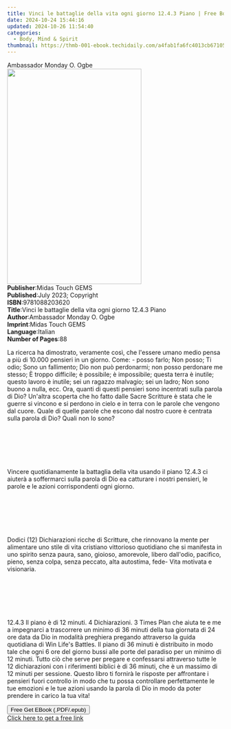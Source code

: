 ```yaml
---
title: Vinci le battaglie della vita ogni giorno 12.4.3 Piano | Free Book
date: 2024-10-24 15:44:16
updated: 2024-10-26 11:54:40
categories:
  - Body, Mind & Spirit
thumbnail: https://thmb-001-ebook.techidaily.com/a4fab1fa6fc4013cb6710572e52a566a8ac353d2cd536963f6aaa30f4c6f4ee3.jpg
---
```

<main id="book-container">
  <div class="flex flex-col">
    <div class="book-brief flex-1 py-6 px-4 sm:p-6 md:py-10 md:px-8">
      <!-- brief-->
      <div class="book-brief-main">Ambassador Monday O. Ogbe</div>
    </div>
    <div
      class="book-meta-info flex-1 grid gap-4 col-start-1 col-end-3 row-start-1 sm:mb-6 sm:grid-cols-4 lg:gap-6 lg:col-start-2 lg:row-end-6 lg:row-span-6 lg:mb-0"
    >
      <div
        class="book-meta-info-left place-content-center mt-4 p-4 text-sm leading-6 col-start-2 col-span-2 dark:text-slate-400"
      >
        <img
          class="w-full h-500 object-cover rounded-lg sm:h-255 sm:col-span-2 lg:col-span-full"
          src="https://img-001-ebook.techidaily.com/1d4730c5ef4a0b1bd7ef51dbbdfb0e73f6d796460f964ed01c329a648e05809d.jpg"
          alt=""
          width="312"
          height="500"
        />
      </div>
      <div
        class="book-meta-info-right mt-2 col-start-1 row-start-2 col-span-3 self-center"
      >
        <!-- meta data  -->
        <div class="flex flex-col px-4 md:px-8">
          <div class="flex-1">
            <strong>Publisher</strong>:<span class="px-2"
              >Midas Touch GEMS</span
            >
          </div>
          <div class="flex-1">
            <strong>Published</strong>:<span class="px-2"
              >July 2023; Copyright</span
            >
          </div>
          <div class="flex-1">
            <strong>ISBN</strong>:<span class="px-2">9781088203620</span>
          </div>
          <div class="flex-1">
            <strong>Title</strong>:<span class="px-2"
              >Vinci le battaglie della vita ogni giorno 12.4.3 Piano</span
            >
          </div>
          <div class="flex-1">
            <strong>Author</strong>:<span class="px-2"
              >Ambassador Monday O. Ogbe</span
            >
          </div>
          <div class="flex-1">
            <strong>Imprint</strong>:<span class="px-2">Midas Touch GEMS</span>
          </div>
          <div class="flex-1">
            <strong>Language</strong>:<span class="px-2">Italian</span>
          </div>
          <div class="flex-1">
            <strong>Number of Pages</strong>:<span class="px-2">88</span>
          </div>
        </div>
      </div>
    </div>
    <div class="book-description flex-1 py-6 px-4 sm:p-6 md:py-10 md:px-8">
      <div class="book-description-main">
        <div accordion-content="" id="description">
          <p>
            La ricerca ha dimostrato, veramente così, che l'essere umano medio
            pensa a più di 10.000 pensieri in un giorno. Come: - posso farlo;
            Non posso; Ti odio; Sono un fallimento; Dio non può perdonarmi; non
            posso perdonare me stesso; È troppo difficile; è possibile; è
            impossibile; questa terra è inutile; questo lavoro è inutile; sei un
            ragazzo malvagio; sei un ladro; Non sono buono a nulla, ecc. Ora,
            quanti di questi pensieri sono incentrati sulla parola di Dio?
            Un'altra scoperta che ho fatto dalle Sacre Scritture è stata che le
            guerre si vincono e si perdono in cielo e in terra con le parole che
            vengono dal cuore. Quale di quelle parole che escono dal nostro
            cuore è centrata sulla parola di Dio? Quali non lo sono?
          </p>
          <p><br /></p>
          <p>&nbsp;</p>
          <p><br /></p>
          <p>
            Vincere quotidianamente la battaglia della vita usando il piano
            12.4.3 ci aiuterà a soffermarci sulla parola di Dio ea catturare i
            nostri pensieri, le parole e le azioni corrispondenti ogni giorno.
          </p>
          <p><br /></p>
          <p>&nbsp;</p>
          <p><br /></p>
          <p>
            Dodici (12) Dichiarazioni ricche di Scritture, che rinnovano la
            mente per alimentare uno stile di vita cristiano vittorioso
            quotidiano che si manifesta in uno spirito senza paura, sano,
            gioioso, amorevole, libero dall'odio, pacifico, pieno, senza colpa,
            senza peccato, alta autostima, fede- Vita motivata e visionaria.
          </p>
          <p><br /></p>
          <p>&nbsp;</p>
          <p><br /></p>
          <p>
            12.4.3 Il piano è di 12 minuti. 4 Dichiarazioni. 3 Times Plan che
            aiuta te e me a impegnarci a trascorrere un minimo di 36 minuti
            della tua giornata di 24 ore data da Dio in modalità preghiera
            pregando attraverso la guida quotidiana di Win Life's Battles. Il
            piano di 36 minuti è distribuito in modo tale che ogni 6 ore del
            giorno bussi alle porte del paradiso per un minimo di 12 minuti.
            Tutto ciò che serve per pregare e confessarsi attraverso tutte le 12
            dichiarazioni con i riferimenti biblici è di 36 minuti, che è un
            massimo di 12 minuti per sessione. Questo libro ti fornirà le
            risposte per affrontare i pensieri fuori controllo in modo che tu
            possa controllare perfettamente le tue emozioni e le tue azioni
            usando la parola di Dio in modo da poter prendere in carico la tua
            vita!
          </p>
        </div>
        <div class="accordion-fader"></div>
      </div>
    </div>
    <div class="book-excerpts flex-1 py-6 px-4 sm:p-6 md:py-10 md:px-8"></div>
    <div
      class="book-about-author flex-1 py-6 px-4 sm:p-6 md:py-10 md:px-8"
    ></div>
    <div class="book-free-get flex-1 py-6 px-4 sm:p-6 md:py-10 md:px-8">
      <button
        id="btn-free-get"
        class="bg-blue-500 hover:bg-blue-700 text-white font-bold py-2 px-4 rounded"
      >
        Free Get EBook (.PDF/.epub)
      </button>
      <div id="countdown-display" class="px-2 text-lg mt-2"></div>
      <a
        id="free-link"
        class="hidden bg-blue-500 hover:bg-blue-700 text-white font-bold py-2 px-4 rounded"
        href="https://www.ebooks.com/en-us/book/210904190/vinci-le-battaglie-della-vita-ogni-giorno-12-4-3-piano/ambassador-monday-o-ogbe/"
        target="_blank"
        >Click here to get a free link</a
      >
    </div>
    <script>
      let countdownTime = 0;
      let countdownInterval = null;
      document
        .getElementById('btn-free-get')
        .addEventListener('click', startCountdown);
      function startCountdown() {
        countdownTime = new Date().getTime() + 60000 * 3;
        countdownInterval = setInterval(updateCountdown, 1000);
        document.getElementById('btn-free-get').disabled = true;
        document
          .getElementById('btn-free-get')
          .classList.add('bg-gray-500', 'cursor-not-allowed');
      }
      function updateCountdown() {
        let currentTime = new Date().getTime();
        let timeLeft = countdownTime - currentTime;
        let secondsLeft = Math.floor(timeLeft / 1000);
        document.getElementById('countdown-display').innerHTML =
          `Remaining time: ${secondsLeft} seconds.`;
        if (secondsLeft <= 0) {
          clearInterval(countdownInterval);
          document.getElementById('btn-free-get').classList.add('hidden');
          document.getElementById('free-link').classList.remove('hidden');
          document.getElementById('countdown-display').innerHTML = '';
        }
      }
    </script>
  </div>
</main>
